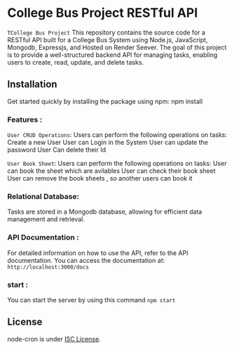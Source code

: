 # College Bus Project RESTful API


`TCollege Bus Project` This repository contains the source code for a RESTful API built for a College Bus System using Node.js, JavaScript, Mongodb, Expressjs, and Hosted on Render Seever. The goal of this project is to provide a well-structured backend API for managing tasks, enabling users to create, read, update, and delete tasks.

## Installation

Get started quickly by installing the package using npm:
npm install


### Features :
`User CRUD Operations`: Users can perform the following operations on tasks:
Create a new User
User can Login in the System
User can update the password
User Can delete their Id

`User Book Sheet`: Users can perform the following operations on tasks:
User can book the sheet which are avilables
User can check their book sheet
User can remove the book sheets , so another users can book it


### Relational Database: 
Tasks are stored in a Mongodb database, allowing for efficient data management and retrieval.

### API Documentation :
For detailed information on how to use the API, refer to the API documentation. You can access the documentation at: `http://localhost:3000/docs`



### start :
You can start the server by using this command `npm start`

## License
node-cron is under [ISC License](https://github.com/001Sagar/Task_Management_System/blob/master/LICENSE.md).

